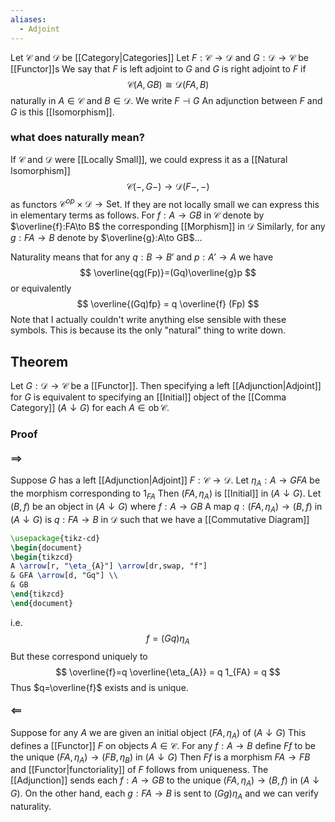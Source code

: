 ```yaml
---
aliases:
  - Adjoint
---
```

Let $\mathcal{C}$ and $\mathcal{D}$ be [[Category|Categories]]
Let $F:\mathcal{C}\to \mathcal{D}$ and $G:\mathcal{D}\to \mathcal{C}$ be [[Functor]]s
We say that $F$ is left adjoint to $G$ and $G$ is right adjoint to $F$ if
$$
\mathcal{C}(A,GB) \cong \mathcal{D}(FA,B)
$$
naturally in $A\in \mathcal{C}$ and $B\in \mathcal{D}$. We write $F\dashv G$
An adjunction between $F$ and $G$ is this [[Isomorphism]].

### what does naturally mean?
If $\mathcal{C}$ and $\mathcal{D}$ were [[Locally Small]], we could express it as a [[Natural Isomorphism]] 
$$
\mathcal{C}(-,G-) \to \mathcal{D}(F-,-)
$$
as functors $\mathcal{C}^{op}\times \mathcal{D}\to \mathrm{Set}$.
If they are not locally small we can express this in elementary terms as follows.
For $f:A\to GB$ in $\mathcal{C}$ denote by $\overline{f}:FA\to B$ the corresponding [[Morphism]] in $\mathcal{D}$
Similarly, for any $g:FA\to B$ denote by $\overline{g}:A\to GB$...

Naturality means that for any $q:B\to B'$ and $p:A'\to A$ we have
$$
\overline{qg(Fp)}=(Gq)\overline{g}p
$$
or equivalently 
$$
\overline{(Gq)fp} = q \overline{f} (Fp)
$$
Note that I actually couldn't write anything else sensible with these symbols.
This is because its the only "natural" thing to write down.

## Theorem
Let $G:\mathcal{D}\to \mathcal{C}$ be a [[Functor]].
Then specifying a left [[Adjunction|Adjoint]] for $G$
is equivalent to
specifying an [[Initial]] object of the [[Comma Category]] $(A\downarrow G)$ 
for each $A\in \operatorname{ob}\mathcal{C}$.
### Proof
#### $\implies$
Suppose $G$ has a left [[Adjunction|Adjoint]] $F:\mathcal{C}\to \mathcal{D}$.
Let $\eta_{A}:A\to GFA$ be the morphism corresponding to $1_{FA}$ 
Then $(FA, \eta_{A})$ is [[Initial]] in $(A\downarrow G)$. 
Let $(B,f)$ be an object in $(A\downarrow G)$ where $f:A\to GB$
A map $q:(FA,\eta_{A})\to(B,f)$ in $(A\downarrow G)$ is $q:FA\to B$ in $\mathcal{D}$
such that we have a [[Commutative Diagram]]
```tikz
\usepackage{tikz-cd}
\begin{document}
\begin{tikzcd}
A \arrow[r, "\eta_{A}"] \arrow[dr,swap, "f"] 
& GFA \arrow[d, "Gq"] \\
& GB
\end{tikzcd}
\end{document}
```
i.e.
$$
f=(Gq)\eta_{A}
$$
But these correspond uniquely to
$$
\overline{f}=q \overline{\eta_{A}} = q 1_{FA} = q
$$
Thus $q=\overline{f}$ exists and is unique.
#### $\impliedby$
Suppose for any $A$ we are given an initial object $(FA,\eta_{A})$ of $(A\downarrow G)$
This defines a [[Functor]] $F$ on objects $A\in \mathcal{C}$.
For any $f:A\to B$ define $Ff$ to be the unique $(FA,\eta_{A})\to(FB,\eta_{B})$ in $(A\downarrow G)$
Then $Ff$ is a morphism $FA\to FB$ 
and [[Functor|functoriality]] of $F$ follows from uniqueness.
The [[Adjunction]] sends each $f:A\to GB$
to the unique $(FA,\eta_{A})\to(B,f)$ in $(A\downarrow G)$.
On the other hand, each $g:FA\to B$ 
is sent to $(Gg)\eta_{A}$ and we can verify naturality.